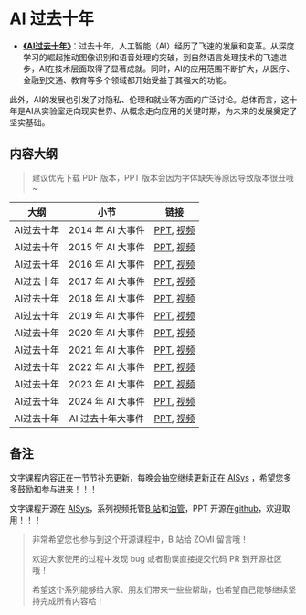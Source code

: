 <!--Copyright © ZOMI 适用于[License](https://github.com/chenzomi12/AIFoundation)版权许可-->

# AI 过去十年

- [**《AI过去十年》**](./06History/)：过去十年，人工智能（AI）经历了飞速的发展和变革。从深度学习的崛起推动图像识别和语音处理的突破，到自然语言处理技术的飞速进步，AI在技术层面取得了显著成就。同时，AI的应用范围不断扩大，从医疗、金融到交通、教育等多个领域都开始受益于其强大的功能。

此外，AI的发展也引发了对隐私、伦理和就业等方面的广泛讨论。总体而言，这十年是AI从实验室走向现实世界、从概念走向应用的关键时期，为未来的发展奠定了坚实基础。

## 内容大纲

> 建议优先下载 PDF 版本，PPT 版本会因为字体缺失等原因导致版本很丑哦~

| 大纲 | 小节 | 链接 |
|:---:|:----:|:--------------------:|
| AI过去十年 | 2014 年 AI 大事件  | [PPT](./2014.pdf), [视频]() |
| AI过去十年 | 2015 年 AI 大事件  | [PPT](./2015.pdf), [视频]() |
| AI过去十年 | 2016 年 AI 大事件  | [PPT](./2016.pdf), [视频]() |
| AI过去十年 | 2017 年 AI 大事件  | [PPT](./2017.pdf), [视频]() |
| AI过去十年 | 2018 年 AI 大事件  | [PPT](./2018.pdf), [视频]() |
| AI过去十年 | 2019 年 AI 大事件  | [PPT](./2019.pdf), [视频]() |
| AI过去十年 | 2020 年 AI 大事件  | [PPT](./2020.pdf), [视频]() |
| AI过去十年 | 2021 年 AI 大事件  | [PPT](./2021.pdf), [视频]() |
| AI过去十年 | 2022 年 AI 大事件  | [PPT](./2022.pdf), [视频]() |
| AI过去十年 | 2023 年 AI 大事件  | [PPT](./2023.pdf), [视频]() |
| AI过去十年 | 2024 年 AI 大事件  | [PPT](./2024.pdf), [视频]() |
| AI过去十年 | AI 过去十年大事件  | [PPT](./History.pdf), [视频]() |


## 备注

文字课程内容正在一节节补充更新，每晚会抽空继续更新正在 [AISys](https://chenzomi12.github.io/) ，希望您多多鼓励和参与进来！！！

文字课程开源在 [AISys](https://chenzomi12.github.io/)，系列视频托管[B 站](https://space.bilibili.com/517221395)和[油管](https://www.youtube.com/@ZOMI666/videos)，PPT 开源在[github](https://github.com/chenzomi12/AIFoundation)，欢迎取用！！！

> 非常希望您也参与到这个开源课程中，B 站给 ZOMI 留言哦！
> 
> 欢迎大家使用的过程中发现 bug 或者勘误直接提交代码 PR 到开源社区哦！
> 
> 希望这个系列能够给大家、朋友们带来一些些帮助，也希望自己能够继续坚持完成所有内容哈！
